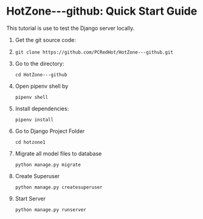 # HotZone---github: Quick Start Guide

This tutorial is use to test the Django server locally.

1. Get the git source code:
2. `git clone https://github.com/PCRedHot/HotZone---github.git` 

2. Go to the directory:

   `cd HotZone---github` 

3. Open pipenv shell by

    `pipenv shell`

4. Install dependencies:

   `pipenv install`

5. Go to Django Project Folder

   `cd hotzone1`

6. Migrate all model files to database

   `python manage.py migrate`

7. Create Superuser

   `python manage.py createsuperuser`

8. Start Server

   `python manage.py runserver`
